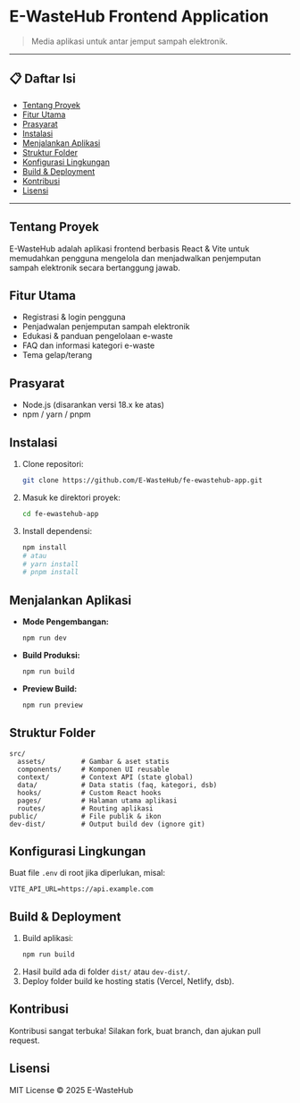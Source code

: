# E-WasteHub Frontend Application

> Media aplikasi untuk antar jemput sampah elektronik.

---

## 📋 Daftar Isi

- [Tentang Proyek](#tentang-proyek)
- [Fitur Utama](#fitur-utama)
- [Prasyarat](#prasyarat)
- [Instalasi](#instalasi)
- [Menjalankan Aplikasi](#menjalankan-aplikasi)
- [Struktur Folder](#struktur-folder)
- [Konfigurasi Lingkungan](#konfigurasi-lingkungan)
- [Build & Deployment](#build--deployment)
- [Kontribusi](#kontribusi)
- [Lisensi](#lisensi)

---

## Tentang Proyek

E-WasteHub adalah aplikasi frontend berbasis React & Vite untuk memudahkan pengguna mengelola dan menjadwalkan penjemputan sampah elektronik secara bertanggung jawab.

## Fitur Utama

- Registrasi & login pengguna
- Penjadwalan penjemputan sampah elektronik
- Edukasi & panduan pengelolaan e-waste
- FAQ dan informasi kategori e-waste
- Tema gelap/terang

## Prasyarat

- Node.js (disarankan versi 18.x ke atas)
- npm / yarn / pnpm

## Instalasi

1. Clone repositori:
   ```sh
   git clone https://github.com/E-WasteHub/fe-ewastehub-app.git
   ```
2. Masuk ke direktori proyek:
   ```sh
   cd fe-ewastehub-app
   ```
3. Install dependensi:
   ```sh
   npm install
   # atau
   # yarn install
   # pnpm install
   ```

## Menjalankan Aplikasi

- **Mode Pengembangan:**
  ```sh
  npm run dev
  ```
- **Build Produksi:**
  ```sh
  npm run build
  ```
- **Preview Build:**
  ```sh
  npm run preview
  ```

## Struktur Folder

```
src/
  assets/         # Gambar & aset statis
  components/     # Komponen UI reusable
  context/        # Context API (state global)
  data/           # Data statis (faq, kategori, dsb)
  hooks/          # Custom React hooks
  pages/          # Halaman utama aplikasi
  routes/         # Routing aplikasi
public/           # File publik & ikon
dev-dist/         # Output build dev (ignore git)
```

## Konfigurasi Lingkungan

Buat file `.env` di root jika diperlukan, misal:

```
VITE_API_URL=https://api.example.com
```

## Build & Deployment

1. Build aplikasi:
   ```sh
   npm run build
   ```
2. Hasil build ada di folder `dist/` atau `dev-dist/`.
3. Deploy folder build ke hosting statis (Vercel, Netlify, dsb).

## Kontribusi

Kontribusi sangat terbuka! Silakan fork, buat branch, dan ajukan pull request.

## Lisensi

MIT License © 2025 E-WasteHub
